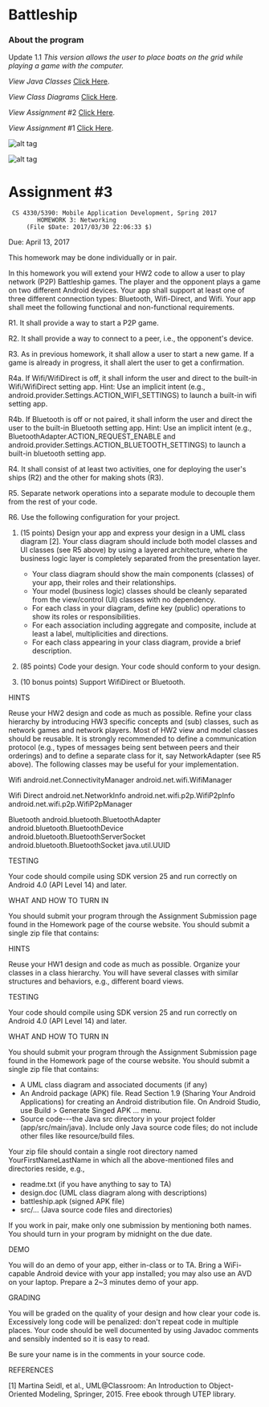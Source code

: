 Battleship
======
### About the program
Update 1.1 
 *This version allows the user to place boats on the grid while playing a game with the computer.*

*View Java Classes* [Click Here](https://github.com/oiricaud/Battleship/tree/master/app/src/main/java/edu/utep/cs/cs4330/battleship).

*View Class Diagrams* [Click Here](https://github.com/oiricaud/Battleship/blob/master/Class-Diagram.png).

*View Assignment* #2  [Click Here](https://github.com/oiricaud/Battleship/blob/master/HW2-Assignment.md).

*View Assignment* #1  [Click Here](https://github.com/oiricaud/Battleship/blob/master/HW1-Assignment.md).

![alt tag](Screenshots/Home.png "Home") 

![alt tag](Screenshots/PlayingWithPC.png "Playing with pc") 

Assignment #3 
======

	 CS 4330/5390: Mobile Application Development, Spring 2017
			HOMEWORK 3: Networking
		 (File $Date: 2017/03/30 22:06:33 $)

Due: April 13, 2017

This homework may be done individually or in pair. 

In this homework you will extend your HW2 code to allow a user to play
network (P2P) Battleship games. The player and the opponent plays a
game on two different Android devices. Your app shall support at least
one of three different connection types: Bluetooth, Wifi-Direct, and
Wifi. Your app shall meet the following functional and non-functional
requirements.


R1. It shall provide a way to start a P2P game.

R2. It shall provide a way to connect to a peer, i.e., the opponent's
    device.

R3. As in previous homework, it shall allow a user to start a new
    game. If a game is already in progress, it shall alert the user to
    get a confirmation.

R4a. If Wifi/WifiDirect is off, it shall inform the user and direct to
     the built-in Wifi/WifiDirect setting app. Hint: Use an implicit
     intent (e.g., android.provider.Settings.ACTION_WIFI_SETTINGS) to
     launch a built-in wifi setting app.

R4b. If Bluetooth is off or not paired, it shall inform the user and
     direct the user to the built-in Bluetooth setting app. Hint: Use
     an implicit intent (e.g., BluetoothAdapter.ACTION_REQUEST_ENABLE
     and android.provider.Settings.ACTION_BLUETOOTH_SETTINGS) to
     launch a built-in bluetooth setting app.

R4. It shall consist of at least two activities, one for deploying the
    user's ships (R2) and the other for making shots (R3).

R5. Separate network operations into a separate module to decouple
    them from the rest of your code.

R6. Use the following configuration for your project.


1. (15 points) Design your app and express your design in a UML class
   diagram [2]. Your class diagram should include both model classes
   and UI classes (see R5 above) by using a layered architecture,
   where the business logic layer is completely separated from the
   presentation layer.

   - Your class diagram should show the main components (classes) 
     of your app, their roles and their relationships. 
   - Your model (business logic) classes should be cleanly separated 
     from the view/control (UI) classes with no dependency.
   - For each class in your diagram, define key (public) operations
     to show its roles or responsibilities.
   - For each association including aggregate and composite, include
     at least a label, multiplicities and directions.
   - For each class appearing in your class diagram, provide a brief 
     description.

2. (85 points) Code your design. Your code should conform to your
   design.

3. (10 bonus points) Support WifiDirect or Bluetooth.

HINTS

  Reuse your HW2 design and code as much as possible. Refine your
  class hierarchy by introducing HW3 specific concepts and (sub)
  classes, such as network games and network players. Most of HW2 view
  and model classes should be reusable. It is strongly recommended to
  define a communication protocol (e.g., types of messages being sent
  between peers and their orderings) and to define a separate class
  for it, say NetworkAdapter (see R5 above). The following classes may
  be useful for your implementation.
  
  
  Wifi
    android.net.ConnectivityManager
    android.net.wifi.WifiManager

  Wifi Direct
    android.net.NetworkInfo
    android.net.wifi.p2p.WifiP2pInfo
    android.net.wifi.p2p.WifiP2pManager

  Bluetooth
    android.bluetooth.BluetoothAdapter
    android.bluetooth.BluetoothDevice
    android.bluetooth.BluetoothServerSocket
    android.bluetooth.BluetoothSocket
    java.util.UUID
    

TESTING

  Your code should compile using SDK version 25 and run correctly on
  Android 4.0 (API Level 14) and later.
  
 WHAT AND HOW TO TURN IN

  You should submit your program through the Assignment Submission
  page found in the Homework page of the course website. You should
  submit a single zip file that contains:

HINTS
   
   Reuse your HW1 design and code as much as possible. Organize your
   classes in a class hierarchy. You will have several classes with
   similar structures and behaviors, e.g., different board views.

TESTING

   Your code should compile using SDK version 25 and run correctly on
   Android 4.0 (API Level 14) and later.

WHAT AND HOW TO TURN IN

   You should submit your program through the Assignment Submission
   page found in the Homework page of the course website. You should
   submit a single zip file that contains:

   - A UML class diagram and associated documents (if any)
   - An Android package (APK) file. Read Section 1.9 (Sharing Your 
     Android Applications) for creating an Android distribution file.
     On Android Studio, use Build > Generate Singed APK ... menu.
   - Source code---the Java src directory in your project folder 
     (app/src/main/java). Include only Java source code files; do 
     not include other files like resource/build files.

   Your zip file should contain a single root directory named
   YourFirstNameLastName in which all the above-mentioned files and
   directories reside, e.g.,

   - readme.txt (if you have anything to say to TA)
   - design.doc (UML class diagram along with descriptions)
   - battleship.apk (signed APK file)
   - src/... (Java source code files and directories)

   If you work in pair, make only one submission by mentioning both
   names. You should turn in your program by midnight on the due date.

DEMO

   You will do an demo of your app, either in-class or to TA. Bring a
   WiFi-capable Android device with your app installed; you may also
   use an AVD on your laptop. Prepare a 2~3 minutes demo of your app.

GRADING

   You will be graded on the quality of your design and how clear your
   code is. Excessively long code will be penalized: don't repeat code
   in multiple places. Your code should be well documented by using
   Javadoc comments and sensibly indented so it is easy to read.

   Be sure your name is in the comments in your source code.

REFERENCES 

   [1] Martina Seidl, et al., UML@Classroom: An Introduction to
      Object-Oriented Modeling, Springer, 2015. Free ebook through
      UTEP library.
